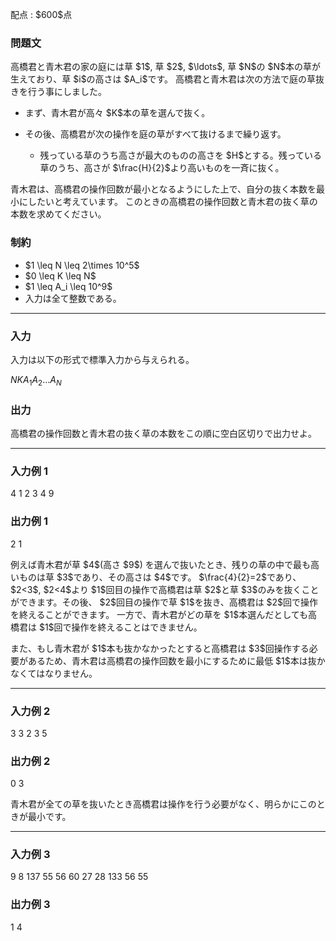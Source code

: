 
<div>

<span>

<span>

<p>
配点 : $600$点
</p>

<div>

<section>

### **問題文**

<p>
高橋君と青木君の家の庭には草 $1$, 草 $2$, $\ldots$, 草 $N$の $N$本の草が生えており、草 $i$の高さは $A_i$です。
高橋君と青木君は次の方法で庭の草抜きを行う事にしました。
</p>

<ul>

<li>
まず、青木君が高々 $K$本の草を選んで抜く。
</li>

<li>

<p>
その後、高橋君が次の操作を庭の草がすべて抜けるまで繰り返す。
</p>

<ul>

<li>
残っている草のうち高さが最大のものの高さを $H$とする。残っている草のうち、高さが $\frac{H}{2}$より高いものを一斉に抜く。
</li>

</ul>

</li>

</ul>

<p>
青木君は、高橋君の操作回数が最小となるようにした上で、自分の抜く本数を最小にしたいと考えています。
このときの高橋君の操作回数と青木君の抜く草の本数を求めてください。
</p>

</section>

</div>

<div>

<section>

### **制約**

<ul>

<li>
$1 \leq N \leq 2\times 10^5$
</li>

<li>
$0 \leq K \leq N$
</li>

<li>
$1 \leq A_i \leq 10^9$
</li>

<li>
入力は全て整数である。
</li>

</ul>

</section>

</div>

---

<div>

<div>

<section>

### **入力**

<p>
入力は以下の形式で標準入力から与えられる。
</p>

<div>

$N$$K$$A_1$$A_2$$\ldots$$A_N$
</div>

</section>

</div>

<div>

<section>

### **出力**

<p>
高橋君の操作回数と青木君の抜く草の本数をこの順に空白区切りで出力せよ。
</p>

</section>

</div>

</div>

---

<div>

<section>

### **入力例 1**

<div>

4 1
2 3 4 9

</div>

</section>

</div>

<div>

<section>

### **出力例 1**

<div>

2 1

</div>

<p>
例えば青木君が草 $4$(高さ $9$) を選んで抜いたとき、残りの草の中で最も高いものは草 $3$であり、その高さは $4$です。
$\frac{4}{2}=2$であり、$2<3$, $2<4$より $1$回目の操作で高橋君は草 $2$と草 $3$のみを抜くことができます。その後、 $2$回目の操作で草 $1$を抜き、高橋君は $2$回で操作を終えることができます。
一方で、青木君がどの草を $1$本選んだとしても高橋君は $1$回で操作を終えることはできません。
</p>

<p>
また、もし青木君が $1$本も抜かなかったとすると高橋君は $3$回操作する必要があるため、青木君は高橋君の操作回数を最小にするために最低 $1$本は抜かなくてはなりません。
</p>

</section>

</div>

---

<div>

<section>

### **入力例 2**

<div>

3 3
2 3 5

</div>

</section>

</div>

<div>

<section>

### **出力例 2**

<div>

0 3

</div>

<p>
青木君が全ての草を抜いたとき高橋君は操作を行う必要がなく、明らかにこのときが最小です。
</p>

</section>

</div>

---

<div>

<section>

### **入力例 3**

<div>

9 8
137 55 56 60 27 28 133 56 55

</div>

</section>

</div>

<div>

<section>

### **出力例 3**

<div>

1 4

</div>

</section>

</div>

</span>

</span>

</div>

